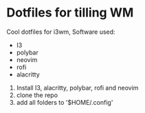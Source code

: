 # Dotfiles for tilling WM
Cool dotfiles for i3wm, Software used:
- I3
- polybar
- neovim
- rofi
- alacritty

1. Install  I3, alacritty,  polybar, rofi and neovim
2. clone the repo
3. add all folders to '$HOME/.config'
